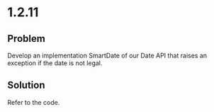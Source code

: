 # 1.2.11

## Problem

Develop an implementation SmartDate of our Date API that raises an exception if the date is not legal.

## Solution

Refer to the code.
